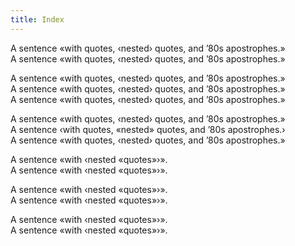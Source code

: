 ```yaml
---
title: Index
---
```


A sentence «with quotes, ‹nested› quotes, and ’80s apostrophes.»  
A sentence «with quotes, ‹nested› quotes, and ’80s apostrophes.»

A sentence «with quotes, ‹nested› quotes, and ’80s apostrophes.»  
A sentence «with quotes, ‹nested› quotes, and ’80s apostrophes.»  
A sentence «with quotes, ‹nested› quotes, and ’80s apostrophes.»

A sentence «with quotes, ‹nested› quotes, and ’80s apostrophes.»  
A sentence ‹with quotes, «nested» quotes, and ’80s apostrophes.›  
A sentence «with quotes, ‹nested› quotes, and ’80s apostrophes.»

A sentence «with ‹nested «quotes»›».  
A sentence «with ‹nested «quotes»›».

A sentence «with ‹nested «quotes»›».  
A sentence «with ‹nested «quotes»›».

A sentence «with ‹nested «quotes»›».  
A sentence «with ‹nested «quotes»›».
